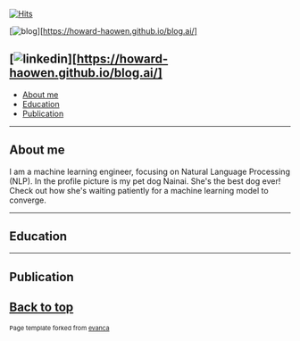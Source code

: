 [![Hits](https://hits.seeyoufarm.com/api/count/incr/badge.svg?url=https%3A%2F%2Fgithub.com%2Fhoward-haowen%2Fhoward-haowen.github.io&count_bg=%2367E805&title_bg=%23555555&icon=grav.svg&icon_color=%2367E805&title=visitors&edge_flat=false)](https://hits.seeyoufarm.com)

[![blog](https://img.shields.io/badge/Visit-My%20blog-blue?style=flat&logo=blogger&logoColor=white)][https://howard-haowen.github.io/blog.ai/]

[![linkedin](https://img.shields.io/badge/View-My%20LinkedIn-blue?style=flat&logo=linkedin&logoColor=white)][https://howard-haowen.github.io/blog.ai/]
---
- [About me](#about-me)
- [Education](#education)
- [Publication](#publication)

---
## About me
I am a machine learning engineer, focusing on Natural Language Processing (NLP). In the profile picture is my pet dog Nainai. 
She's the best dog ever! Check out how she's waiting patiently for a machine learning model to converge.

---
## Education


---
## Publication


[Back to top](#)
---
<p style="font-size:11px">Page template forked from <a href="https://github.com/evanca/quick-portfolio">evanca</a></p>
<!-- Remove above link if you don't want to attibute -->
